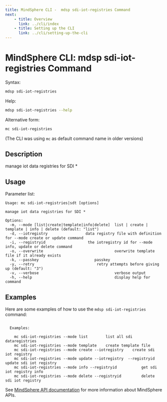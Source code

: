 ```yaml
---
title: MindSphere CLI -  mdsp sdi-iot-registries Command
next:
    - title: Overview
      link: ../cli/index
    - title: Setting up the CLI
      link: ../cli/setting-up-the-cli
---
```


# MindSphere CLI: mdsp sdi-iot-registries Command

Syntax:

```bash
mdsp sdi-iot-registries
```

Help:

```bash
mdsp sdi-iot-registries --help
```

Alternative form:

```bash
mc sdi-iot-registries
```

(The CLI was using `mc` as default command name in older versions)

## Description

manage iot data registries for SDI *

## Usage

Parameter list:

```text
Usage: mc sdi-iot-registries|sdt [options]

manage iot data registries for SDI *

Options:
  -m, --mode [list|create|template|info|delete]  list | create | template | info | delete (default: "list")
  -d, --iotregistry                 data registry file with definition for --mode create or update command
  -i, --registryid                   the iotregistry id for --mode info, update or delete command
  -o, --overwrite                                overwrite template file if it already exists
  -k, --passkey                         passkey
  -y, --retry                            retry attempts before giving up (default: "3")
  -v, --verbose                                  verbose output
  -h, --help                                     display help for command

```

## Examples

Here are some examples of how to use the `mdsp sdi-iot-registries` command:

```text

  Examples:

    mc sdi-iot-registries --mode list 		 list all sdi dataregistries
    mc sdi-iot-registries --mode template 	 create template file
    mc sdi-iot-registries --mode create --iotregistry  	 create sdi iot registry
    mc sdi-iot-registries --mode update --iotregistry  --registryid                                                                                               		 update sdi iot registry
    mc sdi-iot-registries --mode info --registryid    		 get sdi iot registry info
    mc sdi-iot-registries --mode delete --registryid  		 delete sdi iot registry

```

See [MindSphere API documentation](https://documentation.mindsphere.io/MindSphere/apis/index.html) for more information about MindSphere APIs.